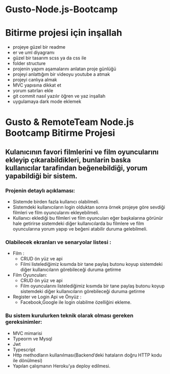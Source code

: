 # Gusto-Node.js-Bootcamp


# Bitirme projesi için inşallah

  - projeye güzel bir readme
  - er ve uml diyagramı
  - güzel bir tasarım scss ya da css ile
  - folder structure
  - projenin yapım aşamalarını anlatan proje günlüğü
  - projeyi anlattığım bir videoyu youtube a atmak
  - projeyi canlıya almak
  - MVC yapısına dikkat et
  - yorum satırları ekle
  - git commit nasıl yazılır öğren ve yaz inşallah
  - uygulamaya dark mode eklemek

# Gusto & RemoteTeam Node.js Bootcamp Bitirme Projesi
## Kulanıcının favori filmlerini ve film oyuncularını ekleyip çıkarabildikleri, bunlarin baska kullanıcılar tarafindan beğenebildiği, yorum yapabildiği bir sistem.

### Projenin detaylı açıklaması:
  - Sistemde birden fazla kullanıcı olabilmeli.
  - Sistemdeki kullanıcıların login olduktan sonra örnek projeye göre sevdiği filmleri ve film oyuncularını ekleyebilmeli.
  - Kullanıcı eklediği bu filmleri ve film oyuncuları eğer başkalarına görünür hale getirirse sistemdeki diğer kullanıcılarda bu filmlere ve film oyuncularına yorum yapıp ve beğeni atabilir duruma gelebilmeli.

### Olabilecek ekranları ve senaryolar listesi :
  - Film :
    - CRUD ön yüz ve api
    - Filmi listelediğimiz kısımda bir tane paylaş butonu koyup sistemdeki diğer kullanıcıların görebileceği duruma getirme
  - Film Oyuncuları:
    - CRUD ön yüz ve api
    - Film oyuncularını listelediğimiz kısımda bir tane paylaş butonu koyup sistemdeki diğer kullanıcıların görebileceği duruma getirme
  - Register ve Login Api ve Önyüz :
    - Facebook,Google ile login olabilme özelliğini ekleme.

### Bu sistem kurulurken teknik olarak olması gereken gereksinimler:
  - MVC mimarisi
  - Typeorm ve Mysql
  - Jwt
  - Typescript
  - Http methodların kullanılması(Backend’deki hataların doğru HTTP kodu ile dönülmesi)
  - Yapılan çalışmanın Heroku’ya deploy edilmesi.
